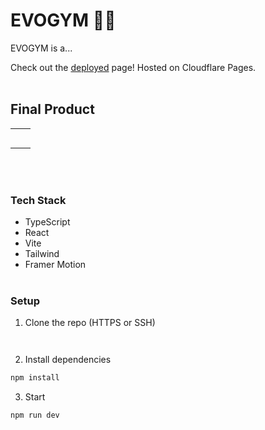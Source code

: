 # EVOGYM 🏋️‍♀️

EVOGYM is a...

Check out the [deployed]() page! Hosted on Cloudflare Pages. 
<br></br>

## Final Product

<table>
  <tr>
    <td><img src=""/></td>
    <td><img src=""/></td>
  </tr>
  <tr>
    <td><img src=""/></td>
    <td><img src=""/></td>
  </tr>
  <tr>
    <td><img src=""/></td>
    <td><img src=""/></td>
  </tr>
  <tr>
    <td><img src=""/></td>
    <td><img src=""/></td>
  </tr>
  <tr>
    <td><img src=""/></td>
    <td><img src=""/></td>
  </tr>
</table>
<br></br>

### Tech Stack

- TypeScript
- React
- Vite
- Tailwind
- Framer Motion
<br></br>

### Setup

1. Clone the repo (HTTPS or SSH)

```sh

```

```sh

```

2. Install dependencies

```sh
npm install
```

3. Start

```sh
npm run dev
```